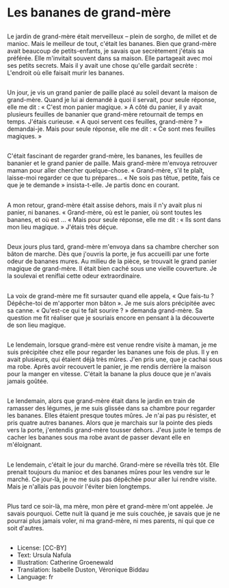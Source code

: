 # Les bananes de grand-mère

##
Le jardin de grand-mère était merveilleux – plein de sorgho, de millet et de manioc. Mais le meilleur de tout, c'était les bananes. Bien que grand-mère avait beaucoup de petits-enfants, je savais que secrètement j'étais sa préférée. Elle m'invitait souvent dans sa maison. Elle partageait avec moi ses petits secrets. Mais il y avait une chose qu'elle gardait secrète : L'endroit où elle faisait murir les bananes.

##
Un jour, je vis un grand panier de paille placé au soleil devant la maison de grand-mère. Quand je lui ai demandé à quoi il servait, pour seule réponse, elle me dit : « C'est mon panier magique. » A côté du panier, il y avait plusieurs feuilles de bananier que grand-mère retournait de temps en temps. J'étais curieuse. « A quoi servent ces feuilles, grand-mère ? » demandai-je. Mais pour seule réponse, elle me dit : « Ce sont mes feuilles magiques. »

##
C'était fascinant de regarder grand-mère, les bananes, les feuilles de bananier et le grand panier de paille. Mais grand-mère m'envoya retrouver maman pour aller chercher quelque-chose. « Grand-mère, s'il te plaît, laisse-moi regarder ce que tu prépares... « Ne sois pas têtue, petite, fais ce que je te demande » insista-t-elle. Je partis donc en courant.

##
A mon retour, grand-mère était assise dehors, mais il n'y avait plus ni panier, ni bananes. « Grand-mère, où est le panier, où sont toutes les bananes, et où est ... « Mais pour seule réponse, elle me dit : « Ils sont dans mon lieu magique. » J'étais très déçue.

##
Deux jours plus tard, grand-mère m'envoya dans sa chambre chercher son bâton de marche. Dès que j'ouvris la porte, je fus accueilli par une forte odeur de bananes mures. Au milieu de la pièce, se trouvait le grand panier magique de grand-mère. Il était bien caché sous une vieille couverture. Je la soulevai et reniflai cette odeur extraordinaire.

##
La voix de grand-mère me fit sursauter quand elle appela, « Que fais-tu ? Dépêche-toi de m'apporter mon bâton ». Je me suis alors précipitée avec sa canne. « Qu'est-ce qui te fait sourire ? » demanda grand-mère. Sa question me fit réaliser que je souriais encore en pensant à la découverte de son lieu magique.

##
Le lendemain, lorsque grand-mère est venue rendre visite à maman, je me suis précipitée chez elle pour regarder les bananes une fois de plus. Il y en avait plusieurs, qui étaient déjà très mûres. J'en pris une, que je cachai sous ma robe. Après avoir recouvert le panier, je me rendis derrière la maison pour la manger en vitesse. C'était la banane la plus douce que je n'avais jamais goûtée.

##
Le lendemain, alors que grand-mère était dans le jardin en train de ramasser des légumes, je me suis glissée dans sa chambre pour regarder les bananes. Elles étaient presque toutes mûres. Je n'ai pas pu résister, et pris quatre autres bananes. Alors que je marchais sur la pointe des pieds vers la porte, j'entendis grand-mère tousser dehors. J'eus juste le temps de cacher les bananes sous ma robe avant de passer devant elle en m'éloignant.

##
Le lendemain, c'était le jour du marché. Grand-mère se réveilla très tôt. Elle prenait toujours du manioc et des bananes mûres pour les vendre sur le marché. Ce jour-là, je ne me suis pas dépêchée pour aller lui rendre visite. Mais je n'allais pas pouvoir l'éviter bien longtemps.

##
Plus tard ce soir-là, ma mère, mon père et grand-mère m'ont appelée. Je savais pourquoi. Cette nuit là quand je me suis couchée, je savais que je ne pourrai plus jamais voler, ni ma grand-mère, ni mes parents, ni qui que ce soit d'autres.

##
* License: [CC-BY]
* Text: Ursula Nafula
* Illustration: Catherine Groenewald
* Translation: Isabelle Duston, Véronique Biddau
* Language: fr
